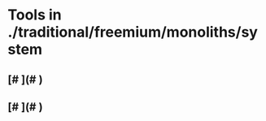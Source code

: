 # Tools in ./traditional/freemium/monoliths/system
## [# <Name>](# <Name>)
## <Single-Line Description>
## [# <Name>](# <Name>)
## <Single-Line Description>
